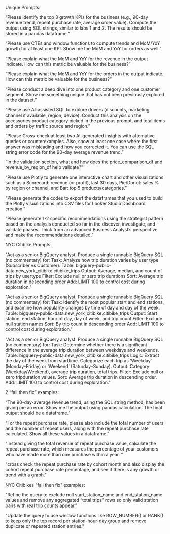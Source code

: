 Unique Prompts:

“Please identify the top 3 growth KPIs for the business (e.g., 90-day revenue trend, repeat purchase rate, average order value). Compute the output using SQL strings, similar to labs 1 and 2. The results should be stored in a pandas dataframe.”

“Please use CTEs and window functions to compute trends and MoM/YoY growth for at least one KPI. Show me the MoM and YoY for orders as well.” 

“Please explain what the MoM and YoY for the revenue in the output indicate. How can this metric be valuable for the business?”

“Please explain what the MoM and YoY for the orders in the output indicate. How can this metric be valuable for the business?”

“Please conduct a deep dive into one product category and one customer segment. Show me something unique that has not been previously explored in the dataset.”

“Please use AI-assisted SQL to explore drivers (discounts, marketing channel if available, region, device). Conduct this analysis on the accessories product category picked in the previous prompt, and total items and orders by traffic source and region.”

“Please Cross-check at least two AI-generated insights with alternative queries or counterexamples. Also, show at least one case where the first answer was misleading and how you corrected it. You can use the SQL string error code for the 90-day average revenue trend.”

“In the validation section, what and how does the price_comparison_df and revenue_by_region_df help validate?”

“Please use Plotly to generate one interactive chart and other visualizations such as a Scorecard: revenue (or profit), last 30 days, Pie/Donut: sales % by region or channel, and Bar: top 5 products/categories.”

“Please generate the codes to export the dataframes that you used to build the Plotly visualizations into CSV files for Looker Studio Dashboard creation.”

“Please generate 1-2 specific recommendations using the strategist pattern based on the analysis conducted so far in the discover, investigate, and validate phases. Think from an advanced Business Analyst’s perspective and make the recommendations detailed.”

NYC Citibike Prompts:

"Act as a senior BigQuery analyst. Produce a single runnable BigQuery SQL (no commentary) for: Task: Analyze how trip duration varies by user type (Subscriber vs Customer). Table: bigquery-public-data.new_york_citibike.citibike_trips Output: Average, median, and count of trips by usertype Filter: Exclude null or zero trip durations Sort: Average trip duration in descending order Add: LIMIT 100 to control cost during exploration."

"Act as a senior BigQuery analyst. Produce a single runnable BigQuery SQL (no commentary) for: Task: Identify the most popular start and end stations, and examine how popularity changes by time of day and day of the week. Table: bigquery-public-data.new_york_citibike.citibike_trips Output: Start station, end station, hour of day, day of week, and trip count Filter: Exclude null station names Sort: By trip count in descending order Add: LIMIT 100 to control cost during exploration."

"Act as a senior BigQuery analyst. Produce a single runnable BigQuery SQL (no commentary) for: Task: Determine whether there is a significant difference in the average trip duration between weekdays and weekends. Table: bigquery-public-data.new_york_citibike.citibike_trips Logic: Extract the day of the week from starttime. Categorize each trip as ‘Weekday’ (Monday–Friday) or ‘Weekend’ (Saturday–Sunday). Output: Category (Weekday/Weekend), average trip duration, total trips. Filter: Exclude null or zero tripduration values. Sort: Average trip duration in descending order. Add: LIMIT 100 to control cost during exploration."

2 “fail then fix” examples: 

“The 90-day-average revenue trend, using the SQL string method, has been giving me an error. Show me the output using pandas calculation. The final output should be a dataframe.” 

“For the repeat purchase rate, please also include the total number of users and the number of repeat users, along with the repeat purchase rate calculated. Show all these values in a dataframe.” 

"instead giving the total revenue of repeat purchase value, calculate the repeat purchase rate, which measures the percentage of your customers who have made more than one purchase within a year. "

"cross check the repeat purchase rate by cohort month and also display the cohort repeat purchase rate percentage, and see if there is any growth or trend with a graph."

NYC Citibikes "fail then fix" examples:

"Refine the query to exclude null start_station_name and end_station_name values and remove any aggregated “total trips” rows so only valid station pairs with real trip counts appear."

"Update the query to use window functions like ROW_NUMBER() or RANK() to keep only the top record per station-hour-day group and remove duplicate or repeated station entries."

